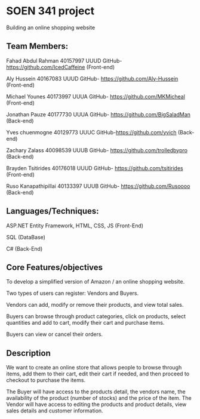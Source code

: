# SOEN 341 project
 Building an online shopping website
 
 ## Team Members:
 
 Fahad Abdul Rahman 40157997 UUUD GitHub- https://github.com/IcedCaffeine (Front-end)

 Aly Hussein 40167083 UUUD GitHub- https://github.com/Aly-Hussein (Front-end)

 Michael Younes 40173997 UUUA GitHub- https://github.com/MKMicheal (Front-end)

 Jonathan Pauze 40177730 UUUA GitHub- https://github.com/BigSaladMan (Back-end)

 Yves chuenmogne 40129773 UUUC GitHub-https://github.com/yvich (Back-end)

 Zachary Zalass 40098539 UUUB GitHub- https://github.com/trolledbypro (Back-end)

 Brayden Tsitirides 40176018 UUUD GitHub- https://github.com/tsitirides (Front-end)

 Ruso Kanapathipillai 40133397 UUUB GitHub- https://github.com/Rusoooo (Back-end)

## Languages/Techniques:

 ASP.NET Entity Framework, HTML, CSS, JS (Front-End)

 SQL (DataBase)

 C# (Back-End)

 ## Core Features/objectives
 
 To develop a simplified version of Amazon / an online shopping website.
 
 Two types of users can register: Vendors and Buyers.
 
 Vendors can add, modify or remove their products, and view total sales.
 
 Buyers can browse through product categories, click on products, select quantities and add to cart, modify their cart and purchase items.
 
 Buyers can view or cancel their orders.


 
 ## Description
 
We want to create an online store that allows people to browse through items, add them to their cart, edit their cart if needed, and then proceed to checkout to purchase the items.

The Buyer will have access to the products detail, the vendors name, the availability of the product (number of stocks) and the price of the item.
The Vendor will have access to editing the products and product details, view sales details and customer information.
